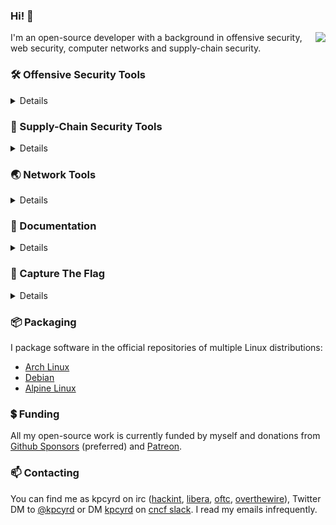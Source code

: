 ### Hi! 👋

<img align="right" src="https://github-readme-stats.vercel.app/api?username=kpcyrd&count_private=true&show_icons=true&theme=chartreuse-dark&include_all_commits=true">

I'm an open-source developer with a background in offensive security, web security, computer networks and supply-chain security.

### 🛠️ Offensive Security Tools

<details>

- [sn0int](https://github.com/kpcyrd/sn0int)
- [zzz3](https://github.com/sn0int/zzz3) (💲[$25/mo sponsorship reward](https://github.com/sponsors/kpcyrd)💲)
- [authoscope](https://github.com/kpcyrd/authoscope)
- [brchd](https://github.com/kpcyrd/brchd)
- [progpick](https://github.com/kpcyrd/progpick)

</details>

### 🚢 Supply-Chain Security Tools

<details>

- [rebuilderd](https://github.com/kpcyrd/rebuilderd)
- [arch-audit-gtk](https://github.com/kpcyrd/arch-audit-gtk)
- [pacman-bintrans](https://github.com/kpcyrd/pacman-bintrans)
- [archlinux-inputs-fsck](https://github.com/kpcyrd/archlinux-inputs-fsck)
- [ismyarchverifiedyet](https://github.com/kpcyrd/ismyarchverifiedyet)

</details>

### 🌏 Network Tools

<details>

- [sniffglue](https://github.com/kpcyrd/sniffglue)
- [rshijack](https://github.com/kpcyrd/rshijack)
- [acme-redirect](https://github.com/kpcyrd/acme-redirect)
- [burritun](https://github.com/kpcyrd/burritun)

</details>

### 📑 Documentation

<details>

- [vulns.xyz](https://vulns.xyz/)
- [i-probably-didnt-backdoor-this](https://github.com/kpcyrd/i-probably-didnt-backdoor-this)
- [mini-docker-rust](https://github.com/kpcyrd/mini-docker-rust)

</details>

### 🚩 Capture The Flag

<details>

- [c3h2\_ctf](https://twitter.com/c3h2_ctf) member
- [Hackover CTF](https://ctftime.org/ctf/122) crew
- [defcon26-pow](https://github.com/kpcyrd/defcon26-pow)

</details>

### 📦 Packaging

I package software in the official repositories of multiple Linux distributions:

- [Arch Linux](https://www.archlinux.org/packages/?maintainer=kpcyrd)
- [Debian](https://qa.debian.org/developer.php?email=git%40rxv.cc)
- [Alpine Linux](https://pkgs.alpinelinux.org/packages?maintainer=kpcyrd)

### 💲 Funding

All my open-source work is currently funded by myself and donations from [Github Sponsors](https://github.com/sponsors/kpcyrd) (preferred) and [Patreon](https://www.patreon.com/kpcyrd).

### 📫 Contacting

You can find me as kpcyrd on irc ([hackint](https://hackint.org/connect), [libera](https://libera.chat/guides/connect), [oftc](https://www.oftc.net/), [overthewire](https://overthewire.org/information/chat.html)), Twitter DM to [@kpcyrd](https://twitter.com/kpcyrd) or DM [kpcyrd](https://cloud-native.slack.com/messages/kpcyrd/) on [cncf slack](https://slack.cncf.io). I read my emails infrequently.
